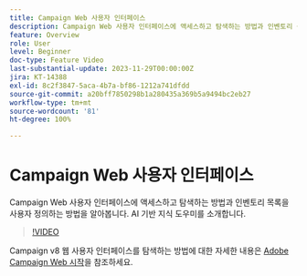 ```yaml
---
title: Campaign Web 사용자 인터페이스
description: Campaign Web 사용자 인터페이스에 액세스하고 탐색하는 방법과 인벤토리 목록을 사용자 정의하는 방법을 알아봅니다. AI 기반 지식 도우미를 소개합니다.
feature: Overview
role: User
level: Beginner
doc-type: Feature Video
last-substantial-update: 2023-11-29T00:00:00Z
jira: KT-14388
exl-id: 8c2f3847-5aca-4b7a-bf86-1212a741dfdd
source-git-commit: a20bff7850298b1a280435a369b5a9494bc2eb27
workflow-type: tm+mt
source-wordcount: '81'
ht-degree: 100%

---
```


# Campaign Web 사용자 인터페이스

Campaign Web 사용자 인터페이스에 액세스하고 탐색하는 방법과 인벤토리 목록을 사용자 정의하는 방법을 알아봅니다. AI 기반 지식 도우미를 소개합니다.

>[!VIDEO](https://video.tv.adobe.com/v/3427278/?learn=on)

Campaign v8 웹 사용자 인터페이스를 탐색하는 방법에 대한 자세한 내용은 [Adobe Campaign Web 시작](https://experienceleague.adobe.com/docs/campaign-web/v8/start/get-started.html?lang=ko)을 참조하세요.

